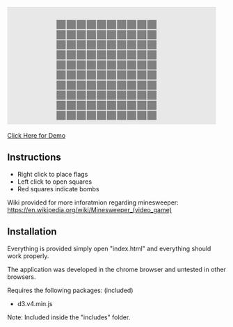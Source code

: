 
![demo gif1](sample.gif)

[Click Here for Demo](https://jevan1000.github.io/Minesweeper/)

## Instructions
- Right click to place flags
- Left click to open squares
- Red squares indicate bombs

Wiki provided for more inforatmion regarding minesweeper:
https://en.wikipedia.org/wiki/Minesweeper_(video_game)

## Installation
Everything is provided simply open "index.html" and everything should
work properly.

The application was developed in the chrome browser 
and untested in other browsers.

Requires the following packages: (included)
- d3.v4.min.js

Note: Included inside the "includes" folder. 
